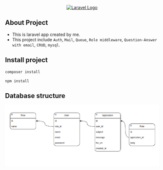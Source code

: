 <p align="center"><a href="https://laravel.com" target="_blank"><img src="https://raw.githubusercontent.com/laravel/art/master/logo-lockup/5%20SVG/2%20CMYK/1%20Full%20Color/laravel-logolockup-cmyk-red.svg" width="400" alt="Laravel Logo"></a></p>

## About Project

- This is laravel app created by me.
- This project include `Auth`, `Mail`, `Queue`, `Role middleware`, `Question-Answer with email`, `CRUD`,  `mysql`. 


## Install project

```
composer install
```
```
npm install
```

## Database structure

![alt text](database.png)